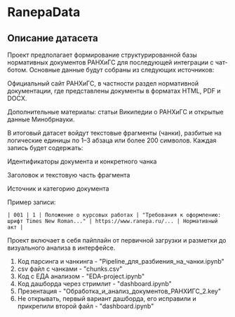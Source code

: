 # RanepaData

## Описание датасета
Проект предполагает формирование структурированной базы нормативных документов РАНХиГС для последующей интеграции с чат-ботом. Основные данные будут собраны из следующих источников:

Официальный сайт РАНХиГС, в частности раздел нормативной документации, где представлены документы в форматах HTML, PDF и DOCX.

Дополнительные материалы: статьи Википедии о РАНХиГС и открытые данные Минобрнауки.

В итоговый датасет войдут текстовые фрагменты (чанки), разбитые на логические единицы по 1–3 абзаца или более 200 символов. Каждая запись будет содержать:

Идентификаторы документа и конкретного чанка

Заголовок и текстовую часть фрагмента

Источник и категорию документа

Пример записи:
```
| 001 | 1 | Положение о курсовых работах | "Требования к оформлению: шрифт Times New Roman..." | https://www.ranepa.ru/... | Нормативный акт |
```
Проект включает в себя пайплайн от первичной загрузки и разметки до визуального анализа в интерфейсе.
1) Код парсинга и чанкинга - "Pipeline_для_разбиения_на_чанки.ipynb"
2) csv файл с чанками - "chunks.csv"
3) Код с ЕДА анализом - "EDA-project.ipynb"
4) Код дашборда через стримлит - "dashboard.ipynb"
5) Презентация - "Обработка_и_анализ_документов_РАНХИГС_2.key"
6) Не открывать, первый вариант дашборда, его исправили и прикрепили второй файл - "dashboard.ipynb"
